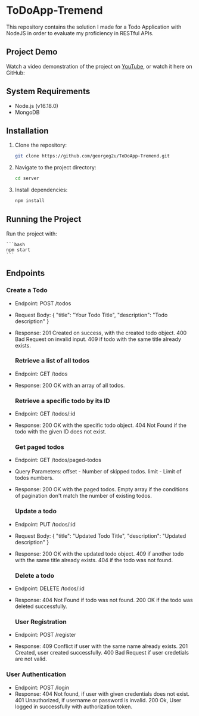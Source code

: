 # ToDoApp-Tremend

This repository contains the solution I made for a Todo Application with NodeJS in order to evaluate my proficiency in RESTful APIs.

## Project Demo

Watch a video demonstration of the project on [YouTube](https://www.youtube.com/), or watch it here on GitHub:

## System Requirements

- Node.js (v16.18.0)
- MongoDB

## Installation

1. Clone the repository:

    ```bash
    git clone https://github.com/georgeg2u/ToDoApp-Tremend.git
    ```

2. Navigate to the project directory:

    ```bash
    cd server
    ```

3. Install dependencies:

    ```bash
    npm install
    ```
## Running the Project

Run the project with:

    ```bash
    npm start
    ```

## Endpoints

  ### Create a Todo
  
- Endpoint: POST /todos
- Request Body:
{
  "title": "Your Todo Title",
  "description": "Todo description"
}
- Response:
201 Created on success, with the created todo object.
400 Bad Request on invalid input.
409 if todo with the same title already exists.

  ### Retrieve a list of all todos
  
- Endpoint: GET /todos
- Response:
200 OK with an array of all todos.

  ### Retrieve a specific todo by its ID

- Endpoint: GET /todos/:id
- Response:
200 OK with the specific todo object.
404 Not Found if the todo with the given ID does not exist.

  ### Get paged todos

- Endpoint: GET /todos/paged-todos
- Query Parameters:
offset - Number of skipped todos.
limit - Limit of todos numbers.
- Response:
200 OK with the paged todos.
Empty array if the conditions of pagination don't match the number of existing todos.

  ### Update a todo

- Endpoint: PUT /todos/:id
- Request Body:
{
  "title": "Updated Todo Title",
  "description": "Updated description"
}
- Response:
200 OK with the updated todo object.
409 if another todo with the same title already exists.
404 if the todo was not found.

  ### Delete a todo

- Endpoint: DELETE /todos/:id
- Response:
404 Not Found if todo was not found.
200 OK if the todo was deleted successfully.

  ### User Registration

- Endpoint: POST /register
-  Response:
409 Conflict if user with the same name already exists.
201 Created, user created successfully.
400 Bad Request if user credetials are not valid.

  ### User Authentication
- Endpoint: POST /login
- Response:
404 Not found, if user with given credentials does not exist.
401 Unauthorized, if username or password is invalid.
200 Ok, User logged in successfully with authorization token.


